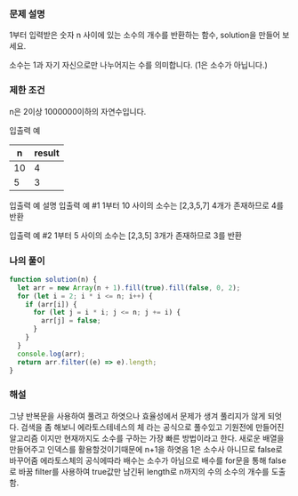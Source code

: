 ### 문제 설명

1부터 입력받은 숫자 n 사이에 있는 소수의 개수를 반환하는 함수, solution을 만들어 보세요.

소수는 1과 자기 자신으로만 나누어지는 수를 의미합니다.
(1은 소수가 아닙니다.)

### 제한 조건

n은 2이상 1000000이하의 자연수입니다.

입출력 예

| n   | result |
| --- | ------ |
| 10  | 4      |
| 5   | 3      |

입출력 예 설명
입출력 예 #1
1부터 10 사이의 소수는 [2,3,5,7] 4개가 존재하므로 4를 반환

입출력 예 #2
1부터 5 사이의 소수는 [2,3,5] 3개가 존재하므로 3를 반환

### 나의 풀이

```js
function solution(n) {
  let arr = new Array(n + 1).fill(true).fill(false, 0, 2);
  for (let i = 2; i * i <= n; i++) {
    if (arr[i]) {
      for (let j = i * i; j <= n; j += i) {
        arr[j] = false;
      }
    }
  }
  console.log(arr);
  return arr.filter((e) => e).length;
}
```

### 해설

그냥 반복문을 사용하여 풀려고 하엿으나 효율성에서 문제가 생겨 풀리지가 않게 되엇다. 검색을 좀 해보니 에라토스테네스의 체 라는 공식으로 풀수있고
기원전에 만들어진 알고리즘 이지만 현재까지도 소수를 구하는 가장 빠른 방법이라고 한다.
새로운 배열을 만들어주고 인덱스를 활용할것이기때문에 n+1을 하엿음 1은 소수사 아니므로 false로 바꾸어줌
에라토스체의 공식에따라 배수는 소수가 아님으로 배수를 for문을 통해 false 로 바꿈 filter를 사용하여 true값만 남긴뒤 length로 n까지의 수의 소수의 개수를 도출함.
